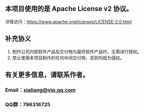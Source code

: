 ## 本项目使用的是 Apache License v2 协议。

详情访问：https://www.apache.org/licenses/LICENSE-2.0.html

## 补充协义

1. 制作公司内部软件产品及交付物为最终软件产品时，无需进行授权。
2. 禁止使用本项目制作的任何中间交付物，否则均视为侵权。

## 有关更多信息，请联系作者。

### Email：xialiang@vip.qq.com

### QQ群：796316725
